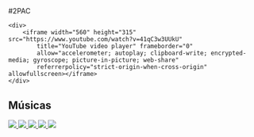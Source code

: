 <section class="chamada">
    <div class="chamada-texto">
        <h1></h1>
        <p>#2PAC</p>
    </div>

    <div>
        <iframe width="560" height="315" src="https://www.youtube.com/watch?v=41qC3w3UUkU"
            title="YouTube video player" frameborder="0"
            allow="accelerometer; autoplay; clipboard-write; encrypted-media; gyroscope; picture-in-picture; web-share"
            referrerpolicy="strict-origin-when-cross-origin" allowfullscreen></iframe>
    </div>
</section>

<section class="categoria">
    <h2>Músicas</h2>
    <div class="categoria-videos">
        <a href="https://www.youtube.com/watch?v=C7dPqrmDWxs">
            <img src="https://img.youtube.com/vi/C7dPqrmDWxsmaxresdefault.jpg" />
        </a>
        <a href="https://www.youtube.com/watch?v=fLexgOxsZu0">
            <img src="https://img.youtube.com/vi/C7dPqrmDWxsmaxresdefault.jpg" />
        </a>
        <a href="https://www.youtube.com/watch?v=HikG0CbPRGg">
            <img src="https://img.youtube.com/vi/C7dPqrmDWxsmaxresdefault.jpg" />
        </a>
        <a href="https://www.youtube.com/watch?v=iD__IJWqwY8">
            <img src="https://img.youtube.com/vi/C7dPqrmDWxsmaxresdefault.jpg" />
        </a>
        <a href="https://www.youtube.com/watch?v=Sgs2GrXO_P0">
            <img src="https://img.youtube.com/vi/C7dPqrmDWxsmaxresdefault.jpg" />
        </a>
    </div>
</section>
